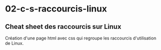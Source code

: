 # 02-c-s-raccourcis-linux

## Cheat sheet des raccourcis sur Linux

Création d'une page html avec css qui regroupe les raccourcis d'utilisation de Linux.
